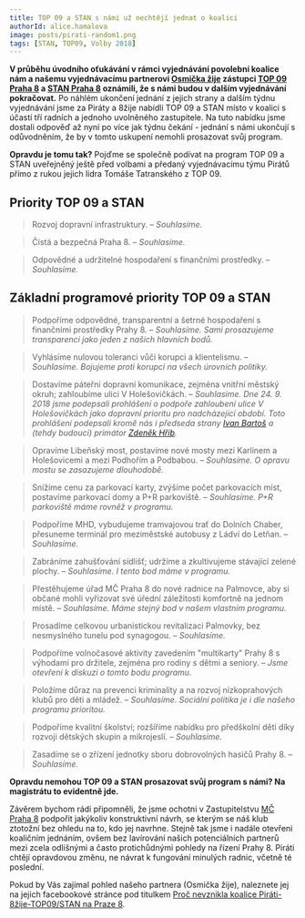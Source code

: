 ```yaml
---
title: TOP 09 a STAN s námi už nechtějí jednat o koalici
authorId: alice.hamalova
image: posts/pirati-random1.png
tags: [STAN, TOP09, Volby 2018]
---
```


**V průběhu úvodního oťukávání v rámci vyjednávání povolební koalice nám a našemu vyjednávacímu partnerovi [Osmička žije](https://www.facebook.com/8zije/) zástupci [TOP 09 Praha 8](https://www.facebook.com/top09.praha8/) a [STAN Praha 8](https://www.facebook.com/stanPraha8/) oznámili, že s námi budou v dalším vyjednávání pokračovat.** Po náhlém ukončení jednání z jejich strany a dalším týdnu vyjednávání jsme za Piráty a 8žije nabídli TOP 09 a STAN místo v koalici s účastí tří radních a jednoho uvolněného zastupitele. Na tuto nabídku jsme dostali odpověď až nyní po více jak týdnu čekání - jednání s námi ukončují s odůvodněním, že by v tomto uskupení nemohli prosazovat svůj program.

**Opravdu je tomu tak?** Pojďme se společně podívat na program TOP 09 a STAN uveřejněný ještě před volbami a předaný vyjednávacímu týmu Pirátů přímo z rukou jejich lídra Tomáše Tatranského z TOP 09.

## Priority TOP 09 a STAN

>Rozvoj dopravní infrastruktury. – *Souhlasíme.*

>Čistá a bezpečná Praha 8. – *Souhlasíme.*

>Odpovědné a udržitelné hospodaření s finančními prostředky. – *Souhlasíme.*

## Základní programové priority TOP 09 a STAN

>Podpoříme odpovědné, transparentní a šetrné hospodaření s finančními prostředky Prahy 8. – *Souhlasíme. Sami prosazujeme transparenci jako jeden z našich hlavních bodů.*

>Vyhlásíme nulovou toleranci vůči korupci a klientelismu. – *Souhlasíme. Bojujeme proti korupci na všech úrovních politiky.*

>Dostavíme páteřní dopravní komunikace, zejména vnitřní městský okruh; zahloubíme ulici V Holešovičkách. – *Souhlasíme. Dne 24. 9. 2018 jsme podepsali prohlášení o podpoře zahloubení ulice V Holešovičkách jako dopravní prioritu pro nadcházející období. Toto prohlášení podepsali kromě nás i předseda strany [Ivan Bartoš](https://www.facebook.com/Ivan-Bartoš-400479656748554/) a (tehdy budoucí) primátor [Zdeněk Hřib](https://www.facebook.com/zdenek.hrib).*

>Opravíme Libeňský most, postavíme nové mosty mezi Karlínem a Holešovicemi a mezi Podhořím a Podbabou. – *Souhlasíme. O opravu mostu se zasazujeme dlouhodobě.*

>Snížíme cenu za parkovací karty, zvýšíme počet parkovacích míst, postavíme parkovací domy a P+R parkoviště. – *Souhlasíme. P+R parkoviště máme rovněž v programu.*

>Podpoříme MHD, vybudujeme tramvajovou trať do Dolních Chaber, přesuneme terminál pro meziměstské autobusy z Ládví do Letňan. – *Souhlasíme.*

>Zabráníme zahušťování sídlišť; udržíme a zkultivujeme stávající zelené plochy. – *Souhlasíme. I tento bod máme v programu.*

>Přestěhujeme úřad MČ Praha 8 do nové radnice na Palmovce, aby si občané mohli vyřizovat své úřední záležitosti komfortně na jednom místě. – *Souhlasíme. Máme stejný bod v našem vlastním programu.*

>Prosadíme celkovou urbanistickou revitalizaci Palmovky, bez nesmyslného tunelu pod synagogou. – *Souhlasíme.*

>Podpoříme volnočasové aktivity zavedením "multikarty" Prahy 8 s výhodami pro držitele, zejména pro rodiny s dětmi a seniory. – *Jsme otevřeni k diskuzi o tomto bodu programu.*

>Položíme důraz na prevenci kriminality a na rozvoj nízkoprahových klubů pro děti a mládež. – *Souhlasíme. Sociální politika je i dle našeho programu prioritou.*

>Podpoříme kvalitní školství; rozšíříme nabídku pro předškolní děti díky rozvoji dětských skupin a mikrojeslí. – *Souhlasíme.*

>Zasadíme se o zřízení jednotky sboru dobrovolných hasičů Prahy 8. – *Souhlasíme.*

**Opravdu nemohou TOP 09 a STAN prosazovat svůj program s námi? Na magistrátu to evidentně jde.**

Závěrem bychom rádi připomněli, že jsme ochotni v Zastupitelstvu [MČ Praha 8](https://www.facebook.com/mcpraha8/) podpořit jakýkoliv konstruktivní návrh, se kterým se náš klub ztotožní bez ohledu na to, kdo jej navrhne. Stejně tak jsme i nadále otevřeni koaličním jednáním, ovšem bez lavírování našich potenciálních partnerů mezi zcela odlišnými a často protichůdnými pohledy na řízení Prahy 8. Piráti chtějí opravdovou změnu, ne návrat k fungování minulých radnic, včetně té poslední.

Pokud by Vás zajímal pohled našeho partnera (Osmička žije), naleznete jej na jejich facebookové stránce pod titulkem [Proč nevznikla koalice Piráti-8žije-TOP09/STAN na Praze 8](https://www.facebook.com/8zije/posts/2125894890995733).
